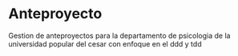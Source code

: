 # Anteproyecto
 Gestion de anteproyectos para la departamento de psicologia de la universidad popular del cesar con enfoque en el ddd y tdd
